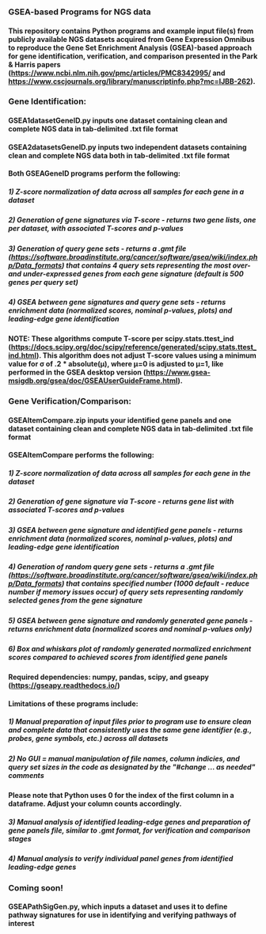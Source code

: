 ### GSEA-based Programs for NGS data
#### This repository contains Python programs and example input file(s) from publicly available NGS datasets acquired from Gene Expression Omnibus to reproduce the Gene Set Enrichment Analysis (GSEA)-based approach for gene identification, verification, and comparison presented in the Park & Harris papers (https://www.ncbi.nlm.nih.gov/pmc/articles/PMC8342995/ and https://www.cscjournals.org/library/manuscriptinfo.php?mc=IJBB-262). 

### Gene Identification:
#### GSEA1datasetGeneID.py inputs one dataset containing clean and complete NGS data in tab-delimited .txt file format
#### GSEA2datasetsGeneID.py inputs two independent datasets containing clean and complete NGS data both in tab-delimited .txt file format

#### Both GSEAGeneID programs perform the following:
##### 1) Z-score normalization of data across all samples for each gene in a dataset
##### 2) Generation of gene signatures via T-score - returns two gene lists, one per dataset, with associated T-scores and p-values
##### 3) Generation of query gene sets - returns a .gmt file (https://software.broadinstitute.org/cancer/software/gsea/wiki/index.php/Data_formats) that contains 4 query sets representing the most over- and under-expressed genes from each gene signature (default is 500 genes per query set)
##### 4) GSEA between gene signatures and query gene sets - returns enrichment data (normalized scores, nominal p-values, plots) and leading-edge gene identification

#### NOTE: These algorithms compute T-score per scipy.stats.ttest_ind (https://docs.scipy.org/doc/scipy/reference/generated/scipy.stats.ttest_ind.html). This algorithm does not adjust T-score values using a minimum value for σ of .2 * absolute(μ), where μ=0 is adjusted to μ=1, like performed in the GSEA desktop version (https://www.gsea-msigdb.org/gsea/doc/GSEAUserGuideFrame.html).

### Gene Verification/Comparison:
#### GSEAItemCompare.zip inputs your identified gene panels and one dataset containing clean and complete NGS data in tab-delimited .txt file format

#### GSEAItemCompare performs the following:
##### 1) Z-score normalization of data across all samples for each gene in the dataset
##### 2) Generation of gene signature via T-score - returns gene list with associated T-scores and p-values
##### 3) GSEA between gene signature and identified gene panels - returns enrichment data (normalized scores, nominal p-values, plots) and leading-edge gene identification
##### 4) Generation of random query gene sets - returns a .gmt file (https://software.broadinstitute.org/cancer/software/gsea/wiki/index.php/Data_formats) that contains specified number (1000 default - reduce number if memory issues occur) of query sets representing randomly selected genes from the gene signature
##### 5) GSEA between gene signature and randomly generated gene panels - returns enrichment data (normalized scores and nominal p-values only)
##### 6) Box and whiskars plot of randomly generated normalized enrichment scores compared to achieved scores from identified gene panels

#### Required dependencies: numpy, pandas, scipy, and gseapy (https://gseapy.readthedocs.io/)

#### Limitations of these programs include:
##### 1) Manual preparation of input files prior to program use to ensure clean and complete data that consistently uses the same gene identifier (_e.g._, probes, gene symbols, etc.) across all datasets
##### 2) No GUI = manual manipulation of file names, column indicies, and query set sizes in the code as designated by the "#change ... as needed" comments
#### Please note that Python uses 0 for the index of the first column in a dataframe. Adjust your column counts accordingly.
##### 3) Manual analysis of identified leading-edge genes and preparation of gene panels file, similar to .gmt format, for verification and comparison stages
##### 4) Manual analysis to verify individual panel genes from identified leading-edge genes

### Coming soon!
#### GSEAPathSigGen.py, which inputs a dataset and uses it to define pathway signatures for use in identifying and verifying pathways of interest
